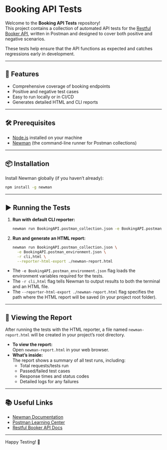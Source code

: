 # Booking API Tests

Welcome to the **Booking API Tests** repository!  
This project contains a collection of automated API tests for the [Restful Booker API](https://restful-booker.herokuapp.com/), written in Postman and designed to cover both positive and negative scenarios.

These tests help ensure that the API functions as expected and catches regressions early in development.

---

## 🚀 Features

- Comprehensive coverage of booking endpoints
- Positive and negative test cases
- Easy to run locally or in CI/CD
- Generates detailed HTML and CLI reports

---

## 🛠️ Prerequisites

- [Node.js](https://nodejs.org/) installed on your machine
- [Newman](https://github.com/postmanlabs/newman) (the command-line runner for Postman collections)

---

## 📦 Installation

Install Newman globally (if you haven’t already):

```bash
npm install -g newman
```

---

## ▶️ Running the Tests

1. **Run with default CLI reporter:**

   ```bash
   newman run BookingAPI.postman_collection.json -e BookingAPI.postman_environment.json
   ```

2. **Run and generate an HTML report:**

   ```bash
   newman run BookingAPI.postman_collection.json \
     -e BookingAPI.postman_environment.json \
     -r cli,html \
     --reporter-html-export ./newman-report.html
   ```

- The `-e BookingAPI.postman_environment.json` flag loads the environment variables required for the tests.
- The `-r cli,html` flag tells Newman to output results to both the terminal and an HTML file.
- The `--reporter-html-export ./newman-report.html` flag specifies the path where the HTML report will be saved (in your project root folder).

---

## 📄 Viewing the Report

After running the tests with the HTML reporter, a file named `newman-report.html` will be created in your project’s root directory.

- **To view the report:**  
  Open `newman-report.html` in your web browser.
- **What’s inside:**  
  The report shows a summary of all test runs, including:
  - Total requests/tests run
  - Passed/failed test cases
  - Response times and status codes
  - Detailed logs for any failures

---

## 📚 Useful Links

- [Newman Documentation](https://www.npmjs.com/package/newman)
- [Postman Learning Center](https://learning.postman.com/)
- [Restful Booker API Docs](https://restful-booker.herokuapp.com/apidoc/index.html)

---

Happy Testing! 🚦
